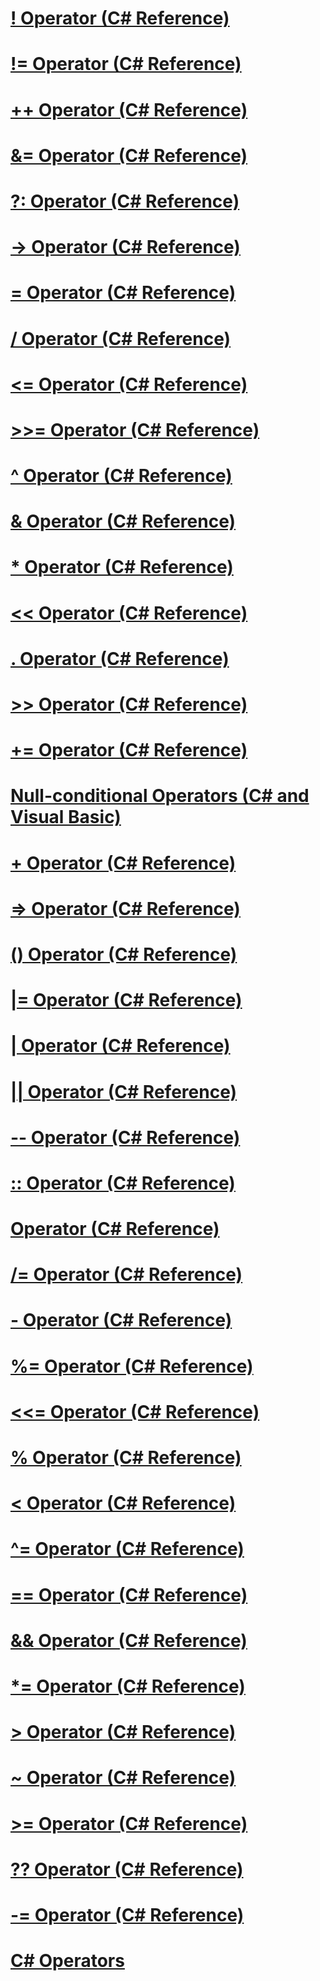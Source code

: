 # [! Operator (C# Reference)](logical-negation-operator.md)
# [!= Operator (C# Reference)](not-equal-operator.md)
# [++ Operator (C# Reference)](increment-operator.md)
# [&= Operator (C# Reference)](and-assignment-operator.md)
# [?: Operator (C# Reference)](conditional-operator.md)
# [-> Operator (C# Reference)](dereference-operator.md)
# [= Operator (C# Reference)](assignment-operator.md)
# [/ Operator (C# Reference)](operator-csharp-reference.md)
# [<= Operator (C# Reference)](less-than-equal-operator.md)
# [>>= Operator (C# Reference)](right-shift-assignment-operator.md)
# [^ Operator (C# Reference)](xor-operator.md)
# [& Operator (C# Reference)](and-operator.md)
# [* Operator (C# Reference)](multiplication-operator.md)
# [<< Operator (C# Reference)](left-shift-operator.md)
# [. Operator (C# Reference)](member-access-operator.md)
# [>> Operator (C# Reference)](right-shift-operator.md)
# [+= Operator (C# Reference)](addition-assignment-operator.md)
# [Null-conditional Operators (C# and Visual Basic)](null-conditional-operators.md)
# [+ Operator (C# Reference)](addition-operator.md)
# [=> Operator (C# Reference)](lambda-operator.md)
# [() Operator (C# Reference)](invocation-operator.md)
# [|= Operator (C# Reference)](or-assignment-operator.md)
# [| Operator (C# Reference)](or-operator.md)
# [|| Operator (C# Reference)](conditional-or-operator.md)
# [-- Operator (C# Reference)](decrement-operator.md)
# [:: Operator (C# Reference)](namespace-alias-qualifer.md)
# [Operator (C# Reference)](operator-csharp-reference.md)
# [/= Operator (C# Reference)](operator-csharp-reference.md)
# [- Operator (C# Reference)](operator-csharp-reference.md)
# [%= Operator (C# Reference)](modulus-assignment-operator.md)
# [<<= Operator (C# Reference)](left-shift-assignment-operator.md)
# [% Operator (C# Reference)](modulus-operator.md)
# [< Operator (C# Reference)](less-than-operator.md)
# [^= Operator (C# Reference)](xor-assignment-operator.md)
# [== Operator (C# Reference)](equality-comparison-operator.md)
# [&& Operator (C# Reference)](conditional-and-operator.md)
# [*= Operator (C# Reference)](multiplication-assignment-operator.md)
# [> Operator (C# Reference)](greater-than-operator.md)
# [~ Operator (C# Reference)](bitwise-complement-operator.md)
# [>= Operator (C# Reference)](greater-than-equal-operator.md)
# [?? Operator (C# Reference)](null-conditional-operator.md)
# [-= Operator (C# Reference)](operator-csharp-reference.md)
# [C# Operators](index.md)
